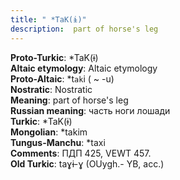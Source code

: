 ```yaml
---
title: " *TaK(ɨ)"
description:  part of horse's leg
---
```


<strong>Proto-Turkic</strong>:  *TaK(ɨ)<br>
<strong>Altaic etymology</strong>:  Altaic etymology<br>
<strong> Proto-Altaic</strong>:  *t`ak`i ( ~ -u)<br>
<strong>Nostratic</strong>:  Nostratic<br>
<strong>Meaning</strong>:  part of horse's leg<br>
<strong>Russian meaning</strong>:  часть ноги лошади<br>
<strong>Turkic</strong>:  *TaK(ɨ)<br>
<strong>Mongolian</strong>:  *takim<br>
<strong>Tungus-Manchu</strong>:  *taxi<br>
<strong>Comments</strong>:  ПДП 425, VEWT 457.<br>
<strong>Old Turkic</strong>:  taɣɨ-ɣ (OUygh.- YB, acc.)<br>


